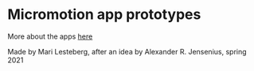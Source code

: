# Micromotion app prototypes

More about the apps [here](https://www.uio.no/ritmo/english/projects/micro/subprojects/apps/)

Made by Mari Lesteberg, after an idea by Alexander R. Jensenius, spring 2021